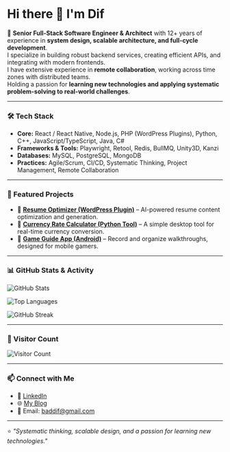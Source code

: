 # Hi there 👋 I'm Dif 

🚀 **Senior Full-Stack Software Engineer & Architect** with 12+ years of experience in **system design, scalable architecture, and full-cycle development**.  
I specialize in building robust backend services, creating efficient APIs, and integrating with modern frontends.  
I have extensive experience in **remote collaboration**, working across time zones with distributed teams.  
Holding a passion for **learning new technologies and applying systematic problem-solving to real-world challenges**.

---

### 🛠 Tech Stack
- **Core:** React / React Native, Node.js, PHP (WordPress Plugins), Python, C++, JavaScript/TypeScript, Java, C#  
- **Frameworks & Tools:** Playwright, Retool, Redis, BullMQ, Unity3D, Kanzi  
- **Databases:** MySQL, PostgreSQL, MongoDB  
- **Practices:** Agile/Scrum, CI/CD, Systematic Thinking, Project Management, Remote Collaboration  

---

### 📌 Featured Projects
- 🔹 [**Resume Optimizer (WordPress Plugin)**](#) – AI-powered resume content optimization and generation.  
- 🔹 [**Currency Rate Calculator (Python Tool)**](#) – A simple desktop tool for real-time currency conversion.  
- 🔹 [**Game Guide App (Android)**](#) – Record and organize walkthroughs, designed for mobile gamers.  

---

### 📊 GitHub Stats & Activity

![GitHub Stats](https://github-readme-stats.vercel.app/api?username=baddif&show_icons=true&theme=tokyonight&hide_border=true)  

![Top Languages](https://github-readme-stats.vercel.app/api/top-langs/?username=baddif&layout=compact&theme=tokyonight&hide_border=true)  

![GitHub Streak](https://streak-stats.demolab.com?user=baddif&theme=tokyonight&hide_border=true)  

---

### 👀 Visitor Count
![Visitor Count](https://komarev.com/ghpvc/?username=baddif&color=blue&style=flat-square)  

---

### 📫 Connect with Me
- 💼 [LinkedIn](https://www.linkedin.com/in/yifudingsoftwarearchitect)
- 🌐 [My Blog](https://tech-share.nonpareil.me)  
- 📧 Email: baddif@gmail.com  

---
⭐️ *"Systematic thinking, scalable design, and a passion for learning new technologies."*

